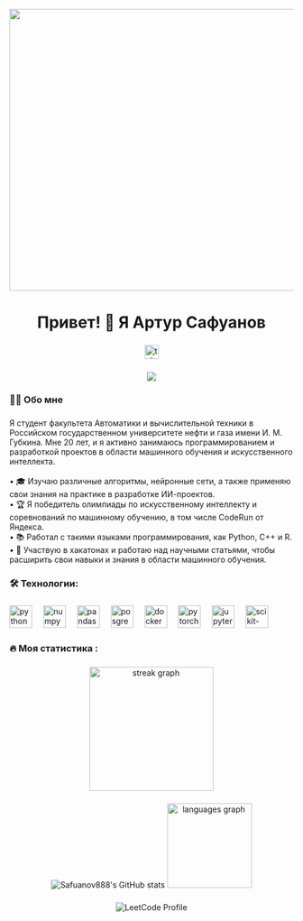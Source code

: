 <br clear="both">

<div align="center">
  <img height="500" width="1000" src="https://user-images.githubusercontent.com/74038190/212749447-bfb7e725-6987-49d9-ae85-2015e3e7cc41.gif"  />
</div>

###

<h1 align="center">Привет! 👋 Я Артур Сафуанов</h1>

###

<div align="center">
  <a href="https://t.me/turchikichiki" target="_blank">
    <img src="https://img.shields.io/static/v1?message=Telegram&logo=telegram&label=&color=2CA5E0&logoColor=white&labelColor=&style=for-the-badge" height="25" alt="telegram logo"  />
  </a>
</div>

###

<div align="center">
  <img src="https://visitor-badge.laobi.icu/badge?page_id=Safuanov888.Safuanov888&"  />
</div>

###

<h3 align="left">👩‍💻  Обо мне</h3>

###

<p align="left">
  Я студент факультета Автоматики и вычислительной техники в Российском государственном университете нефти и газа имени И. М. Губкина. Мне 20 лет, и я активно занимаюсь программированием и разработкой проектов в области машинного обучения и искусственного интеллекта.<br><br>
  • 🎓 Изучаю различные алгоритмы, нейронные сети, а также применяю свои знания на практике в разработке ИИ-проектов.<br>
  • 🏆 Я победитель олимпиады по искусственному интеллекту и соревнований по машинному обучению, в том числе CodeRun от Яндекса.<br>
  • 📚 Работал с такими языками программирования, как Python, C++ и R.<br>
  • 🚀 Участвую в хакатонах и работаю над научными статьями, чтобы расширить свои навыки и знания в области машинного обучения.
</p>

###

<h3 align="left">🛠 Технологии:</h3>

###

<div align="left">
  <img src="https://raw.githubusercontent.com/marwin1991/profile-technology-icons/refs/heads/main/icons/python.png" height="40" alt="python logo"  />
  <img width="12" />
  <img src="https://raw.githubusercontent.com/marwin1991/profile-technology-icons/refs/heads/main/icons/numpy.png" height="40" alt="numpy logo"  />
  <img width="12" />
  <img src="https://raw.githubusercontent.com/marwin1991/profile-technology-icons/refs/heads/main/icons/pandas.png" height="40" alt="pandas logo"  />
  <img width="12" />
  <img src="https://cdn.jsdelivr.net/gh/devicons/devicon/icons/postgresql/postgresql-original.svg" height="40" alt="posgresql logo"  />
  <img width="12" />
  <img src="https://raw.githubusercontent.com/marwin1991/profile-technology-icons/refs/heads/main/icons/docker.png" height="40" alt="docker logo"  />
  <img width="12" />
  <img src="https://cdn.jsdelivr.net/gh/devicons/devicon/icons/pytorch/pytorch-original.svg" height="40" alt="pytorch logo"  />
  <img width="12" />
  <img src="https://cdn.jsdelivr.net/gh/devicons/devicon/icons/jupyter/jupyter-original.svg" height="40" alt="jupyter logo"  />
  <img width="12" />
  <img src="https://upload.wikimedia.org/wikipedia/commons/0/05/Scikit_learn_logo_small.svg" height="40" alt="scikit-learn logo"  />
  <img width="12" />
</div>

###

<h3 align="left">🔥   Моя статистика :</h3>

###

<div align="center">
  <img src="https://github-readme-streak-stats.herokuapp.com/?user=Safuanov888&theme=dark&hide_border=false" height="220" alt="streak graph" />
</div>

###

<div align="center">
  <img src="https://github-readme-stats.vercel.app/api?username=Safuanov888&show_icons=false&theme=dracula" alt="Safuanov888's GitHub stats" />
  <img src="https://github-readme-stats.vercel.app/api/top-langs?username=Safuanov888&locale=en&hide_title=false&layout=compact&card_width=320&langs_count=5&theme=dracula&hide_border=false&order=2" height="150" alt="languages graph"  />
</div>

###

<p align="center">
  <img src="https://leetcard.jacoblin.cool/Arturchikchiki?ext=heatmap&theme=nord" alt="LeetCode Profile" />
</p>
